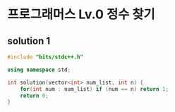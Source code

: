 ﻿# 프로그래머스 Lv.0 정수 찾기

## solution 1

```c++
#include "bits/stdc++.h"

using namespace std;

int solution(vector<int> num_list, int n) {
    for(int num : num_list) if (num == n) return 1;
    return 0;
}
```